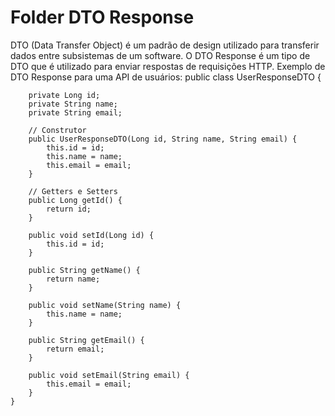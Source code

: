 # Folder DTO Response
DTO (Data Transfer Object) é um padrão de design utilizado para transferir dados entre subsistemas de um software. O DTO Response é um tipo de DTO que é utilizado para enviar respostas de requisições HTTP.
Exemplo de DTO Response para uma API de usuários:
    public class UserResponseDTO {
    
        private Long id;
        private String name;
        private String email;
        
        // Construtor
        public UserResponseDTO(Long id, String name, String email) {
            this.id = id;
            this.name = name;
            this.email = email;
        }
        
        // Getters e Setters
        public Long getId() {
            return id;
        }
        
        public void setId(Long id) {
            this.id = id;
        }
        
        public String getName() {
            return name;
        }
        
        public void setName(String name) {
            this.name = name;
        }
        
        public String getEmail() {
            return email;
        }
        
        public void setEmail(String email) {
            this.email = email;
        }
    }

